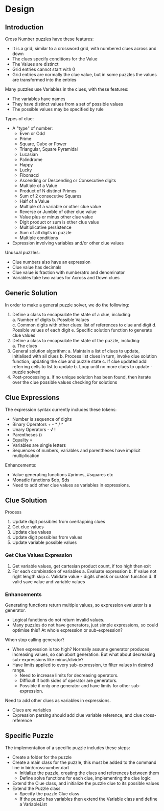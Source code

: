 # Design

## Introduction

Cross Number puzzles have these features:

-   It is a grid, similar to a crossword grid, with numbered clues across and down
-   The clues specify conditions for the Value
-   The Values are distinct
-   Grid entries cannot start with 0
-   Grid entries are normally the clue value, but in some puzzles the values are transformed into the entries

Many puzzles use Variables in the clues, with these features:

-   The variables have names
-   They have distinct values from a set of possible values
-   The possible values may be specified by rule

Types of clue:

- A "type" of number:
  - Even or Odd
  - Prime
  - Square, Cube or Power
  - Triangular, Square Pyramidal
  - Lucasian
  - Palindrome
  - Happy
  - Lucky
  - Fibonacci
  - Ascending or Descending or Consecutive digits
  - Multiple of a Value
  - Product of N distinct Primes
  - Sum of 2 consecutive Squares
  - Half of a Value
  - Multiple of a variable or other clue value
  - Reverse or Jumble of other clue value
  - Value plus or minus other clue value
  - Digit product or sum is other clue value
  - Multiplicative persistence
  - Sum of all digits in puzzle
  - Multiple conditions
- Expression involving variables and/or other clue values

Unusual puzzles:
- Clue numbers also have an expression
- Clue value has decimals
- Clue value is fraction with numberatro and denominator
- Variables take two values for Across and Down clues


## Generic Solution

In order to make a general puzzle solver, we do the following:

1. Define a class to encapsulate the state of a clue, including:  
   a. Number of digits
   b. Possible Values  
   c. Common digits with other clues: list of references to clue and digit
   d. Possible values of each digit
   e. Specific solution function to generate clue values
2. Define a class to encapsulate the state of the puzzle, including:  
   a. The clues
3. General solution algorithm:
   a. Maintain a list of clues to update, initialised with all clues
   b. Process list clues in turn, invoke clue solution function, updating the clue and puzzle state
   c. If clue updated add referring cells to list to update
   b. Loop until no more clues to update - puzzle solved
4. Post-processing
   a. If no unique solution has been found, then iterate over the clue possible values checking for solutions

## Clue Expressions

The expression syntax currently includes these tokens:
- Number is sequence of digits
- Binary Operators + - * / ^
- Unary Operators - √ !
- Parentheses ()
- Equality =
- Variables are single letters
- Sequences of nunbers, variables and parentheses have implicit multiplication

Enhancements:
- Value generating functions #primes, #squares etc
- Monadic functions $dp, $ds
- Need to add other clue values as variables in expressions.

## Clue Solution

Process
1. Update digit possibles from overlapping clues
2. Get clue values
3. Update clue values
4. Update digit possibles from values
5. Update variable possible values

### Get Clue Values Expression

1. Get variable values, get cartesian product count, if too high then exit
2. For each combination of variables
   a. Evaluate expression
   b. If value not right length skip
   c. Validate value - digits check or custom function
   d. If valid save value and variable values

### Enhancements

Generating functions return multiple values, so expression evaluator is a generator.
- Logical functions do not return invalid values.
- Many puzzles do not have generators, just simple expressions, so could optimise this? At whole expression or sub-expression?

When stop calling generator? 
- When expression is too high? Normally assume generator produces increasing values, so can abort generation. But what about decreasing sub-expressions like minus/divide?
- Have limits applied to every sub-expression, to filter values in desired range. 
  - Need to increase limits for decreasing operators.
  - Difficult if both sides of operator are generators. 
  - Possible if only one generator and have limits for other sub-expression.

Need to add other clues as variables in expressions.
- Clues are variables
- Expression parsing should add clue variable reference, and clue cross-reference

## Specific Puzzle

The implementation of a specific puzzle includes these steps:

-   Create a folder for the puzzle
-   Create a main class for the puzzle, this must be added to the command line in bin/crossnumber.dart
    -   Initialize the puzzle, creating the clues and references between them
    -   Define solve functions for each clue, implementing the clue logic
-   Extend the Clue class, and initialize the puzzle clue to its possible values
-   Extend the Puzzle class
    -   Specify the puzzle Clue class
    -   If the puzzle has variables then extend the Variable class and define a VariableList

